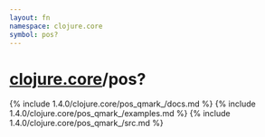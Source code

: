 ```yaml
---
layout: fn
namespace: clojure.core
symbol: pos?
---
```


# [clojure.core](../)/pos?

{% include 1.4.0/clojure.core/pos_qmark_/docs.md %}
{% include 1.4.0/clojure.core/pos_qmark_/examples.md %}
{% include 1.4.0/clojure.core/pos_qmark_/src.md %}

